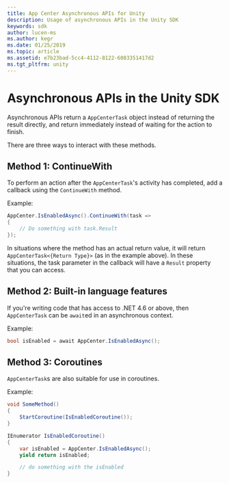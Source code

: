 ```yaml
---
title: App Center Asynchronous APIs for Unity
description: Usage of asynchronous APIs in the Unity SDK
keywords: sdk
author: lucen-ms
ms.author: kegr
ms.date: 01/25/2019
ms.topic: article
ms.assetid: e7b23bad-5cc4-4112-8122-6083351417d2
ms.tgt_pltfrm: unity
---
```


# Asynchronous APIs in the Unity SDK
Asynchronous APIs return a `AppCenterTask` object instead of returning the result directly, and return immediately instead of waiting for the action to finish.

There are three ways to interact with these methods.

## Method 1: ContinueWith
To perform an action after the `AppCenterTask`'s activity has completed, add a callback using the `ContinueWith` method.

Example:
```csharp
AppCenter.IsEnabledAsync().ContinueWith(task =>
{
    // Do something with task.Result
});
```

In situations where the method has an actual return value, it will return `AppCenterTask<{Return Type}>` (as in the example above). In these situations, the task parameter in the callback will have a `Result` property that you can access.

## Method 2: Built-in language features
If you're writing code that has access to .NET 4.6 or above, then `AppCenterTask` can be `await`ed in an asynchronous context.

Example:
```csharp
bool isEnabled = await AppCenter.IsEnabledAsync();
```

## Method 3: Coroutines
`AppCenterTask`s are also suitable for use in coroutines.

Example:
```csharp
void SomeMethod()
{
    StartCoroutine(IsEnabledCoroutine());
}

IEnumerator IsEnabledCoroutine()
{
    var isEnabled = AppCenter.IsEnabledAsync();
    yield return isEnabled;

    // do something with the isEnabled
}
```
